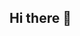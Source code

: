 ## Hi there 👋

<!--
**AFZALSUNSHINE/AFZALSUNSHINE** is a ✨ _special_ ✨ repository because its `README.md` (this file) appears on your GitHub profile.

Here are some ideas to get you started:

- 🔭 I’m currently working on ...
- 🌱 I’m currently learning Python, SQL, and data analytics  ...
- 👯 I’m looking to collaborate on ...
- 🤔 I’m looking for help with ...
- 💬 Ask me about ...
- 📫 How to reach me: afzalsunshine586@gmail.com
- 😄 Pronouns: MR
- ⚡ Fun fact: ...
-->
